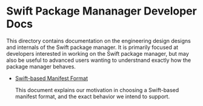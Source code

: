 # Swift Package Mananager Developer Docs

This directory contains documentation on the engineering design designs and internals of the Swift package manager. It is primarily focused at developers interested in working on the Swift package manager, but may also be useful to advanced users wanting to understnand exactly how the package manager behaves.

* [Swift-based Manifest Format](SwiftBasedManifestFormat.md)

  This document explains our motivation in choosing a Swift-based manifest format, and the exact behavior we intend to support.
